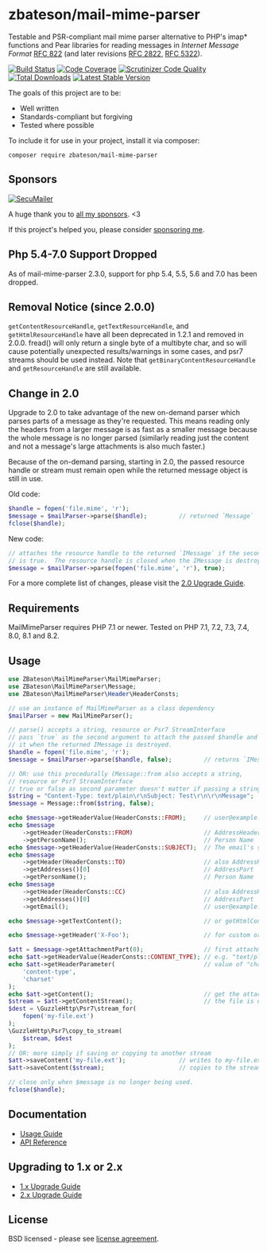 # zbateson/mail-mime-parser

Testable and PSR-compliant mail mime parser alternative to PHP's imap* functions and Pear libraries for reading messages in _Internet Message Format_ [RFC 822](http://tools.ietf.org/html/rfc822) (and later revisions [RFC 2822](http://tools.ietf.org/html/rfc2822), [RFC 5322](http://tools.ietf.org/html/rfc5322)).

[![Build Status](https://github.com/zbateson/mail-mime-parser/actions/workflows/tests.yml/badge.svg)](https://github.com/zbateson/mail-mime-parser/actions/workflows/tests.yml)
[![Code Coverage](https://scrutinizer-ci.com/g/zbateson/mail-mime-parser/badges/coverage.png?b=master)](https://scrutinizer-ci.com/g/zbateson/mail-mime-parser/?branch=master)
[![Scrutinizer Code Quality](https://scrutinizer-ci.com/g/zbateson/mail-mime-parser/badges/quality-score.png?b=master)](https://scrutinizer-ci.com/g/zbateson/mail-mime-parser/?branch=master)
[![Total Downloads](https://poser.pugx.org/zbateson/mail-mime-parser/downloads)](//packagist.org/packages/zbateson/mail-mime-parser)
[![Latest Stable Version](https://poser.pugx.org/zbateson/mail-mime-parser/v)](//packagist.org/packages/zbateson/mail-mime-parser)

The goals of this project are to be:

* Well written
* Standards-compliant but forgiving
* Tested where possible

To include it for use in your project, install it via composer:

```
composer require zbateson/mail-mime-parser
```

## Sponsors

[![SecuMailer](https://mail-mime-parser.org/sponsors/logo-secumailer.png)](https://secumailer.com)

A huge thank you to [all my sponsors](https://github.com/sponsors/zbateson). <3

If this project's helped you, please consider [sponsoring me](https://github.com/sponsors/zbateson).

## Php 5.4-7.0 Support Dropped

As of mail-mime-parser 2.3.0, support for php 5.4, 5.5, 5.6 and 7.0 has been dropped.

## Removal Notice (since 2.0.0)

`getContentResourceHandle`, `getTextResourceHandle`, and `getHtmlResourceHandle` have all been deprecated in 1.2.1 and removed in 2.0.0. fread() will only return a single byte of a multibyte char, and so will cause potentially unexpected results/warnings in some cases, and psr7 streams should be used instead. Note that `getBinaryContentResourceHandle` and `getResourceHandle` are still available.

## Change in 2.0

Upgrade to 2.0 to take advantage of the new on-demand parser which parses parts of a message as they're requested.  This means reading only the headers from a larger message is as fast as a smaller message because the whole message is no longer parsed (similarly reading just the content and not a message's large attachments is also much faster.)

Because of the on-demand parsing, starting in 2.0, the passed resource handle or stream must remain open while the returned message object is still in use.

Old code:
```php
$handle = fopen('file.mime', 'r');
$message = $mailParser->parse($handle);         // returned `Message`
fclose($handle);
```

New code:
```php
// attaches the resource handle to the returned `IMessage` if the second parameter
// is true.  The resource handle is closed when the IMessage is destroyed.
$message = $mailParser->parse(fopen('file.mime', 'r'), true);
```

For a more complete list of changes, please visit the [2.0 Upgrade Guide](https://mail-mime-parser.org/upgrade-2.0).

## Requirements

MailMimeParser requires PHP 7.1 or newer.  Tested on PHP 7.1, 7.2, 7.3, 7.4, 8.0, 8.1 and 8.2.

## Usage

```php
use ZBateson\MailMimeParser\MailMimeParser;
use ZBateson\MailMimeParser\Message;
use ZBateson\MailMimeParser\Header\HeaderConsts;

// use an instance of MailMimeParser as a class dependency
$mailParser = new MailMimeParser();

// parse() accepts a string, resource or Psr7 StreamInterface
// pass `true` as the second argument to attach the passed $handle and close
// it when the returned IMessage is destroyed.
$handle = fopen('file.mime', 'r');
$message = $mailParser->parse($handle, false);         // returns `IMessage`

// OR: use this procedurally (Message::from also accepts a string,
// resource or Psr7 StreamInterface
// true or false as second parameter doesn't matter if passing a string.
$string = "Content-Type: text/plain\r\nSubject: Test\r\n\r\nMessage";
$message = Message::from($string, false);

echo $message->getHeaderValue(HeaderConsts::FROM);     // user@example.com
echo $message
    ->getHeader(HeaderConsts::FROM)                    // AddressHeader
    ->getPersonName();                                 // Person Name
echo $message->getHeaderValue(HeaderConsts::SUBJECT);  // The email's subject
echo $message
    ->getHeader(HeaderConsts::TO)                      // also AddressHeader
    ->getAddresses()[0]                                // AddressPart
    ->getPersonName();                                 // Person Name
echo $message
    ->getHeader(HeaderConsts::CC)                      // also AddressHeader
    ->getAddresses()[0]                                // AddressPart
    ->getEmail();                                      // user@example.com

echo $message->getTextContent();                       // or getHtmlContent()

echo $message->getHeader('X-Foo');                     // for custom or undocumented headers

$att = $message->getAttachmentPart(0);                 // first attachment
echo $att->getHeaderValue(HeaderConsts::CONTENT_TYPE); // e.g. "text/plain"
echo $att->getHeaderParameter(                         // value of "charset" part
    'content-type',
    'charset'
);
echo $att->getContent();                               // get the attached file's contents
$stream = $att->getContentStream();                    // the file is decoded automatically
$dest = \GuzzleHttp\Psr7\stream_for(
    fopen('my-file.ext')
);
\GuzzleHttp\Psr7\copy_to_stream(
    $stream, $dest
);
// OR: more simply if saving or copying to another stream
$att->saveContent('my-file.ext');               // writes to my-file.ext
$att->saveContent($stream);                     // copies to the stream

// close only when $message is no longer being used.
fclose($handle);

```

## Documentation

* [Usage Guide](https://mail-mime-parser.org/)
* [API Reference](https://mail-mime-parser.org/api/2.2)

## Upgrading to 1.x or 2.x

* [1.x Upgrade Guide](https://mail-mime-parser.org/upgrade-1.0)
* [2.x Upgrade Guide](https://mail-mime-parser.org/upgrade-2.0)

## License

BSD licensed - please see [license agreement](https://github.com/zbateson/mail-mime-parser/blob/master/LICENSE).
